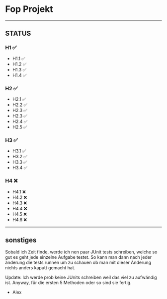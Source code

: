 # Fop Projekt
---
## STATUS
### H1 ✅
- H1.1 ✅
- H1.2 ✅
- H1.3 ✅
- H1.4 ✅
### H2 ✅
- H2.1 ✅
- H2.2 ✅
- H2.3 ✅
- H2.3 ✅
- H2.4 ✅
- H2.5 ✅
### H3 ✅
- H3.1 ✅
- H3.2 ✅
- H3.3 ✅
- H3.4 ✅
### H4 ❌
- H4.1 ❌
- H4.2 ❌
- H4.3 ❌
- H4.4 ❌
- H4.5 ❌
- H4.6 ❌
---
## sonstiges
Sobald ich Zeit finde, werde ich nen paar JUnit tests schreiben, welche so gut es geht jede einzelne Aufgabe testet.
So kann man dann nach jeder änderung die tests runnen um zu schauen ob man mit dieser Änderung nichts anders kaputt gemacht hat.

Update: Ich werde prob keine JUnits schreiben weil das viel zu aufwändig ist. Anyway, für die ersten 5 Methoden oder so sind sie fertig.
- Alex

